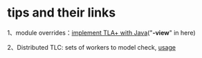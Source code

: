 # tips and their links

1、module overrides：[implement TLA+ with Java](https://groups.google.com/forum/#!searchin/tlaplus/Advanced$20TLC$3A$20views%7Csort:date/tlaplus/nxPorb4_BGg/evJOPrW-AQAJ)("**-view**" in here)

2、Distributed TLC: sets of workers to model check, [usage](https://tla.msr-inria.inria.fr/tlatoolbox/doc/model/distributed-mode.html#help)

